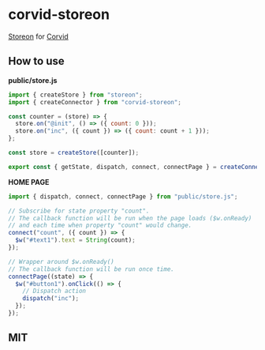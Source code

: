 # corvid-storeon

[Storeon](https://github.com/storeon/storeon) for [Corvid](https://www.wix.com/corvid)

## How to use

**public/store.js**
```js
import { createStore } from "storeon";
import { createConnector } from "corvid-storeon";

const counter = (store) => {
  store.on("@init", () => ({ count: 0 }));
  store.on("inc", ({ count }) => ({ count: count + 1 }));
};

const store = createStore([counter]);

export const { getState, dispatch, connect, connectPage } = createConnector(store);
```

**HOME PAGE**
```js
import { dispatch, connect, connectPage } from "public/store.js";

// Subscribe for state property "count".
// The callback function will be run when the page loads ($w.onReady)
// and each time when property "count" would change.
connect("count", ({ count }) => {
  $w("#text1").text = String(count);
});

// Wrapper around $w.onReady()
// The callback function will be run once time.
connectPage((state) => {
  $w("#button1").onClick(() => {
    // Dispatch action
    dispatch("inc");
  });
});
```

## MIT

